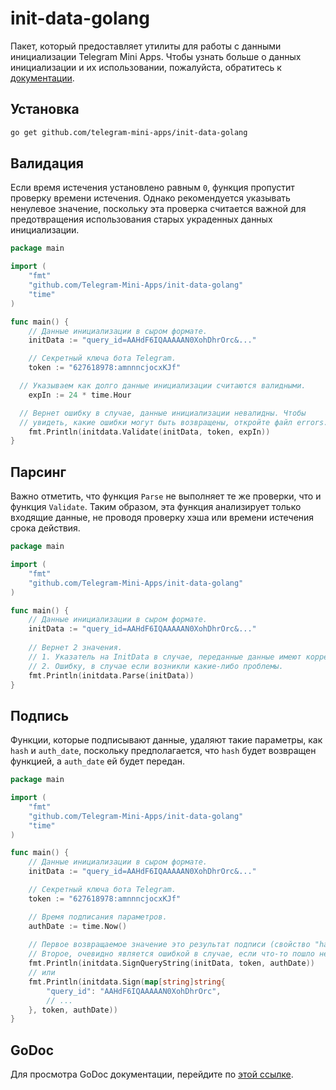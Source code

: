 # init-data-golang

Пакет, который предоставляет утилиты для работы с данными инициализации Telegram Mini Apps. Чтобы узнать больше о данных инициализации и их использовании, пожалуйста, обратитесь к [документации](../launch-params/init-data.mdx).

## Установка

```bash
go get github.com/telegram-mini-apps/init-data-golang
```

## Валидация

Если время истечения установлено равным `0`, функция пропустит проверку времени истечения. Однако рекомендуется указывать ненулевое значение, поскольку эта проверка считается важной для предотвращения использования старых украденных данных инициализации.

```go
package main

import (
	"fmt"
	"github.com/Telegram-Mini-Apps/init-data-golang"
	"time"
)

func main() {
	// Данные инициализации в сыром формате.
	initData := "query_id=AAHdF6IQAAAAAN0XohDhrOrc&..."

	// Секретный ключа бота Telegram.
	token := "627618978:amnnncjocxKJf"

  // Указываем как долго данные инициализации считаются валидными.
	expIn := 24 * time.Hour

  // Вернет ошибку в случае, данные инициализации невалидны. Чтобы
  // увидеть, какие ошибки могут быть возвращены, откройте файл errors.go.
	fmt.Println(initdata.Validate(initData, token, expIn))
}
```

## Парсинг

Важно отметить, что функция `Parse` не выполняет те же проверки, что и функция `Validate`. Таким образом, эта функция анализирует только входящие данные, не проводя проверку хэша или времени истечения срока действия.

```go
package main

import (
    "fmt"
    "github.com/Telegram-Mini-Apps/init-data-golang"
)

func main() {
	// Данные инициализации в сыром формате.
	initData := "query_id=AAHdF6IQAAAAAN0XohDhrOrc&..."
	
	// Вернет 2 значения.
	// 1. Указатель на InitData в случае, переданные данные имеют корректный формат.
	// 2. Ошибку, в случае если возникли какие-либо проблемы.
	fmt.Println(initdata.Parse(initData))
}
```

## Подпись

Функции, которые подписывают данные, удаляют такие параметры, как `hash` и `auth_date`, поскольку предполагается, что `hash` будет возвращен функцией, а `auth_date` ей будет передан.

```go
package main

import (
	"fmt"
	"github.com/Telegram-Mini-Apps/init-data-golang"
	"time"
)

func main() {
	// Данные инициализации в сыром формате.
	initData := "query_id=AAHdF6IQAAAAAN0XohDhrOrc&..."

	// Секретный ключа бота Telegram.
	token := "627618978:amnnncjocxKJf"

	// Время подписания параметров.
	authDate := time.Now()
	
	// Первое возвращаемое значение это результат подписи (свойство "hash" в данных инициализации).
	// Второе, очевидно является ошибкой в случае, если что-то пошло не так.
	fmt.Println(initdata.SignQueryString(initData, token, authDate))
	// или
	fmt.Println(initdata.Sign(map[string]string{
		"query_id": "AAHdF6IQAAAAAN0XohDhrOrc",
		// ...
	}, token, authDate))
}
```

## GoDoc

Для просмотра GoDoc документации, перейдите по [этой ссылке](https://pkg.go.dev/github.com/telegram-mini-apps/init-data-golang).